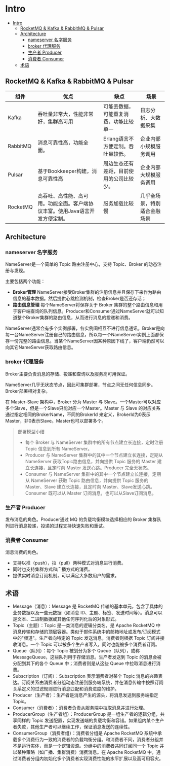 # Intro
- [Intro](#intro)
  - [RocketMQ \& Kafka \& RabbitMQ \& Pulsar](#rocketmq--kafka--rabbitmq--pulsar)
  - [Architecture](#architecture)
    - [nameserver 名字服务](#nameserver-名字服务)
    - [broker 代理服务](#broker-代理服务)
    - [生产者 Producer](#生产者-producer)
    - [消费者 Consumer](#消费者-consumer)
  - [术语](#术语)

## RocketMQ & Kafka & RabbitMQ & Pulsar

| 组件     | 优点                                                                         | 缺点                                     | 场景                         |
| -------- | ---------------------------------------------------------------------------- | ---------------------------------------- | ---------------------------- |
| Kafka    | 吞吐量非常大，性能非常好，集群高可用                                         | 可能丢数据，可能重复消费，功能比较单一   | 日志分析、大数据采集         |
| RabbitMQ | 消息可靠性高，功能全面。                                                     | Erlang语言不方便定制。吞吐量较低。       | 企业内部小规模服务调用       |
| Pulsar   | 基于Bookkeeper构建，消息可靠性高                                             | 周边生态还有差距，目前使用的公司比较少。 | 企业内部大规模服务调用       |
| RocketMQ | 高吞吐、高性能、高可用。功能全面。客户端协议丰富。使用Java语言开发方便定制。 | 服务加载比较慢                           | 几乎全场景，特别适合金融场景 |

## Architecture

### nameserver 名字服务
NameServer是一个简单的 Topic 路由注册中心，支持 Topic、Broker 的动态注册与发现。

主要包括两个功能：
- **Broker管理** NameServer接受Broker集群的注册信息并且保存下来作为路由信息的基本数据。然后提供心跳检测机制，检查Broker是否还存活；
- **路由信息管理** 每个NameServer将保存关于 Broker 集群的整个路由信息和用于客户端查询的队列信息。Producer和Consumer通过NameServer就可以知道整个Broker集群的路由信息，从而进行消息的投递和消费。

NameServer通常会有多个实例部署，各实例间相互不进行信息通讯。Broker是向每一台NameServer注册自己的路由信息，所以每一个NameServer实例上面都保存一份完整的路由信息。当某个NameServer因某种原因下线了，客户端仍然可以向其它NameServer获取路由信息。


### broker 代理服务
Broker主要负责消息的存储、投递和查询以及服务高可用保证。

NameServer几乎无状态节点，因此可集群部署，节点之间无任何信息同步。Broker部署相对复杂。

在 Master-Slave 架构中，Broker 分为 Master 与 Slave。一个Master可以对应多个Slave，但是一个Slave只能对应一个Master。Master 与 Slave 的对应关系通过指定相同的BrokerName，不同的BrokerId 来定义，BrokerId为0表示Master，非0表示Slave。Master也可以部署多个。

> 部署模型小结
> - 每个 Broker 与 NameServer 集群中的所有节点建立长连接，定时注册 Topic 信息到所有 NameServer。
> - Producer 与 NameServer 集群中的其中一个节点建立长连接，定期从 NameServer 获取Topic路由信息，并向提供 Topic 服务的 Master 建立长连接，且定时向 Master 发送心跳。Producer 完全无状态。
> - Consumer 与 NameServer 集群中的其中一个节点建立长连接，定期从 NameServer 获取 Topic 路由信息，并向提供 Topic 服务的 Master、Slave 建立长连接，且定时向 Master、Slave发送心跳。Consumer 既可以从 Master 订阅消息，也可以从Slave订阅消息。

### 生产者 Producer
发布消息的角色。Producer通过 MQ 的负载均衡模块选择相应的 Broker 集群队列进行消息投递，投递的过程支持快速失败和重试。

### 消费者 Consumer
消息消费的角色。
- 支持以推（push），拉（pull）两种模式对消息进行消费。
- 同时也支持集群方式和广播方式的消费。
- 提供实时消息订阅机制，可以满足大多数用户的需求。

## 术语
- Message（消息）：Message 是 RocketMQ 传输的基本单元，包含了具体的业务数据以及一些元数据（如消息 ID、主题、标签、发送时间等）。消息可以是文本、二进制数据或其他任何序列化后的对象形式。
- Topic（主题）：Topic 是一类消息的逻辑分类名，是 Apache RocketMQ 中消息传输和存储的顶层容器。类似于邮件系统中的邮箱地址或发布/订阅模式中的"频道"。生产者向特定的 Topic 发送消息，消费者则根据 Topic 订阅并接收消息。一个 Topic 可以被多个生产者写入，同时也能被多个消费者订阅。
- Queue（队列）：每个 Topic 被划分为多个 Queue（队列），或称 MessageQueue，这些队列用于存储消息。生产者发送到 Topic 的消息会被分配到其下的各个 Queue 中；消费者则是从这些 Queue 中拉取消息进行消费。
- Subscription（订阅）：Subscription 表示消费者对某个 Topic 消息的兴趣表达。订阅关系由消费者分组动态注册到服务端系统，并在消息传输中按照订阅关系定义的过滤规则进行消息匹配和消费进度的维护。
- Producer（生产者）：生产者是消息产生的源头，将消息发送到服务端指定 Topic。
- Consumer（消费者）：消费者负责从服务端中拉取消息并进行处理。
- ProducerGroup（生产者组）：ProducerGroup 是一组生产者的逻辑分组，共享同样的 Topic 发送配置，实现发送端的负载均衡和容错。如果组内某个生产者失败，其他生产者可以继续工作，保证消息发送的连续性。
- ConsumerGroup（消费者组）：消费者分组是 Apache RocketMQ 系统中承载多个消费行为一致的消费者的负载均衡分组。和消费者不同，消费者分组并不是运行实体，而是一个逻辑资源。分组中的消费者共同订阅同一个 Topic 并以某种策略（如广播、集群消费）消费消息。在 Apache RocketMQ 中，通过消费者分组内初始化多个消费者实现消费性能的水平扩展以及高可用容灾。
